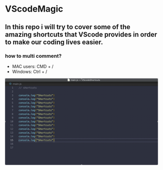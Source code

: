 # VScodeMagic


## In this repo i will try to cover some of the amazing shortcuts that VScode provides in order to make our coding lives easier.

### how to multi comment? 
* MAC users: CMD + /
* Windows: Ctrl + /

![](./multiComment.gif)
